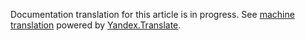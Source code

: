 Documentation translation for this article is in progress.
See
[machine translation](https://z5h64q92x9.net/proxy_u/ru-en.en/http/hhru.github.io/api/rendered-docs/docs/specializations.md) powered by
[Yandex.Translate](https://translate.yandex.com/translate).
